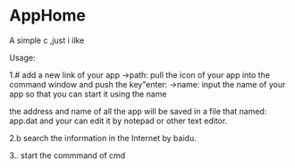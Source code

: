 # AppHome
A simple c ,just i ilke

Usage:

1.# add a new link of your app
  ->path: pull the icon of your app into the command window and push the key"enter:
  ->name: input the name of your app so that you can start it using the name
  
  the address and name of all the app will be saved in a file that named: app.dat
  and your can edit it by notepad or other text editor.

2.b search the information in the Internet by baidu.

3.. start the commmand of cmd
